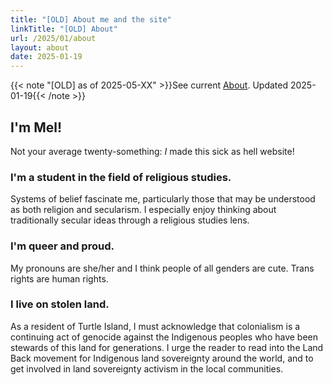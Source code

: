 ```yaml
---
title: "[OLD] About me and the site"
linkTitle: "[OLD] About"
url: /2025/01/about
layout: about
date: 2025-01-19
---
```


{{< note "[OLD] as of 2025-05-XX" >}}See current [About](/about). Updated 2025-01-19{{< /note >}}

## I'm Mel!

Not your average twenty-something: _I_ made this sick as hell website!

### I'm a student in the field of religious studies.

Systems of belief fascinate me, particularly those that may be understood as both religion and secularism. I especially enjoy thinking about traditionally secular ideas through a religious studies lens.

### I'm queer and proud.

My pronouns are she/her and I think people of all genders are cute. Trans rights are human rights.

### I live on stolen land.

As a resident of Turtle Island, I must acknowledge that colonialism is a continuing act of genocide against the Indigenous peoples who have been stewards of this land for generations. I urge the reader to read into the Land Back movement for Indigenous land sovereignty around the world, and to get involved in land sovereignty activism in the local communities.
